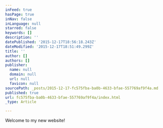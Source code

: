 ```yaml
---
inFeed: true
hasPage: true
inNav: false
inLanguage: null
starred: false
keywords: []
description: ''
datePublished: '2015-12-17T18:56:18.243Z'
dateModified: '2015-12-17T18:51:49.299Z'
title: ''
author: []
authors: []
publisher:
  name: null
  domain: null
  url: null
  favicon: null
sourcePath: _posts/2015-12-17-fc575fba-ba0b-4633-bfae-557769af9f4a.md
published: true
url: fc575fba-ba0b-4633-bfae-557769af9f4a/index.html
_type: Article

---
```

Welcome to my new website!